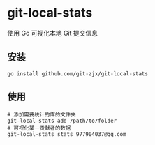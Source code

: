# git-local-stats

使用 Go 可视化本地 Git 提交信息

## 安装
```shell
go install github.com/git-zjx/git-local-stats
```

## 使用
```shell
# 添加需要统计的库的文件夹
git-local-stats add /path/to/folder
# 可视化某一贡献者的数据
git-local-stats stats 977904037@qq.com
```